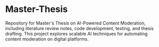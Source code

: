 # Master-Thesis
 Repository for Master's Thesis on AI-Powered Content Moderation, including literature review notes, code development, testing, and thesis drafting. This project explores scalable AI techniques for automating content moderation on digital platforms.
